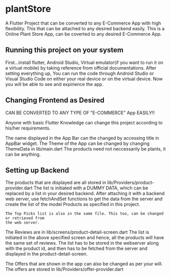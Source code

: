 # plantStore

A Flutter Project that can be converted to any E-Commerce App with high flexibility.
This that can be attached to any desired backend easily.
This is a Online Plant Store App, can be coverted to any desired E-Commerce App.

## Running this project on your system

First...install flutter, Android Studio, Virtual emulator(if you want to run it on a virtual mobile) by 
taking reference from official documentations.
After setting everything up,
You can run the code through Android Studio or Visual Studio Code on either your real device or on 
the virtual device.
Now you will be able to see and expirience the app.

## Changing Frontend as Desired

CAN BE CONVERTED TO ANY TYPE OF "E-COMMERCE" App EASILY!!

Anyone with basic Flutter Knowledge can change this project according to his/her requirements.

The name displayed in the App Bar can the changed by accessing title in AppBar widget.
The Theme of the App can be changed by changing ThemeData in lib/main.dart
The products need not neccessarily be plants, it can be anything. 


## Setting up Backend

The products that are displayed are all stored in lib/Providers/product-provider.dart
	The list is initiated with a DUMMY DATA, which can be replaced by a list in your desired 
	backend.
	After attaching it with a backend web server, use fetchAndSet functions to get the data
	from the server and create the list of the model Products as specified in this project.

	The Top Picks list is also in the same file. This too, can be changed or retrieved from 
	the web server.

The Reviews are in lib/screens/product-detail-screen.dart
	The list is initiated in the above specified screen and hence, all the products will 
	have the same set of reviews.
	The list has to be stored in the webserver along with the product id, and then has to be
	fetched from the server and displayed in the product-detail-screen.

The Offers that are shown in the app can also be changed as per your will.
The offers are stored in lib/Providers/offer-provider.dart

